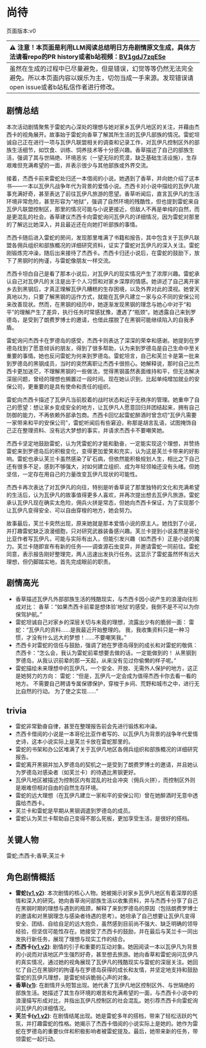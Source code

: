 # 尚待
页面版本:v0
 

| :warning: 注意！本页面是利用LLM阅读总结明日方舟剧情原文生成，具体方法请看repo的PR history或者b站视频：[BV1gdJ7zqESe](https://www.bilibili.com/video/BV1gdJ7zqESe/)         |
|:----------------------------|
| 虽然在生成的过程中已尽量避免，但是错误，幻觉等等仍然无法完全避免。所以本页面内容以娱乐为主，切勿当成一手来源。发现错误请open issue或者b站私信作者进行修改。|



## 剧情总结
本次活动剧情聚焦于雷蛇内心深处的理想与她对家乡瓦伊凡地区的关注，并藉由杰西卡的视角展开。故事始于雷蛇向香草了解其所生活的瓦伊凡部族的情况。雷蛇坦诚自己正在进行一项与瓦伊凡联盟相关的调查和记录工作，对瓦伊凡控制区外的部族生活细节，如饮食、训练、饲养技术等十分感兴趣。香草描述了自己的部族生活，强调了其与世隔绝、环境恶劣（一望无际的荒漠，缺乏基础生活设施），生存艰难但充满希望的一面，并表示很少与其他部族或外界交流。

接着，杰西卡前来雷蛇处归还一本借阅的小说。她遇到了香草，并向她介绍了这本书——一本以瓦伊凡战争年代为背景的爱情小说。杰西卡对小说中描绘的瓦伊凡故事充满好奇，甚至表达了前往瓦伊凡旅游的愿望。香草听闻后，直言瓦伊凡的生活环境非常危险，甚至形容为“地狱”，强调了自然环境的残酷性，但也提到雷蛇来自瓦伊凡联盟控制区，那里的情况可能与小说更接近，但敌人不再是单纯的自然，而是更混乱的社会。香草建议杰西卡向雷蛇询问瓦伊凡的详细情况，因为雷蛇对那里的了解远比她深入，并且最近还在向她打听部族的事情。

杰西卡随后进入雷蛇的房间，发现那里堆满了书籍和报告，其中包含关于瓦伊凡联盟各佣兵组织和部族概况的详细研究资料，证实了雷蛇对瓦伊凡的深入关注。雷蛇刚锻炼完冲澡，随后出来接待了杰西卡。杰西卡归还小说后，在雷蛇的鼓励下，放下了黑钢时的拘谨，与雷蛇像朋友一样交流。

杰西卡坦白自己是看了那本小说后，对瓦伊凡的现实情况产生了浓厚兴趣。雷蛇承认自己对瓦伊凡的关注是出于个人习惯和对家乡深厚的情感。她讲述了自己离开家乡去到黑钢后，才真正理解瓦伊凡糟糕的生存困境，以及外界对此的漠视。她曾天真地以为，只要了解黑钢的运作方式，就能在瓦伊凡建立一家与众不同的安保公司来改善现状。然而，在黑钢的经历中，她逐渐发现黑钢的理念与她心中对于“和平”的理解产生了差异，执行任务时常感犹豫，遭遇了“瓶颈”。她透露自己来到罗德岛，是受到了朗费罗博士的邀请，也借此摆脱了在黑钢可能继续陷入的自我矛盾。

雷蛇询问杰西卡在罗德岛的感受，杰西卡则表达了深深的荣幸和感谢。她提到在罗德岛找到了愿意倾诉的朋友，得到了很多帮助，认为来到罗德岛是自己生命中至关重要的事情。她也反问雷蛇为何来到罗德岛。雷蛇坦言，自己和芙兰卡是第一批来到罗德岛的黑钢成员，当时的突然离职让杰西卡很担心。她解释说，那时自己比杰西卡更加迷茫，不理解黑钢的一些做法，觉得黑钢虽然表面维持和平，但无法解决深层问题，曾经的理想也搁置过一段时间。现在她认识到，比起单纯增加就业的安保公司，更重要的是具有使命和责任的组织。

雷蛇向杰西卡描述了瓦伊凡当前胶着的战时状态和近乎无秩序的管理。她重申了自己的愿望：想让家乡变成安全的地方，让瓦伊凡人愿意回归并团结起来，拥有自己防御的能力，不再依赖外部承包商。杰西卡回忆起雷蛇醉酒时曾念叨“瓦伊凡需要一家带来和平的安保公司”，雷蛇听闻后有些窘迫，称那是胡言乱语，试图掩饰自己正在整理资料、没有远大梦想的事实，并请求杰西卡不要嘲笑她。

杰西卡坚定地鼓励雷蛇，认为凭雷蛇的才能和勤奋，一定能实现这个理想，并赞扬雷蛇来到罗德岛后的积极变化，变得更加爱笑和充实，认为这是芙兰卡带来的好影响。雷蛇也承认芙兰卡虽然感染了矿石病，但依然能积极规划人生，相比之下自己还有很多不足，感到不够强大，对如何建立组织、成为年轻领袖还没有头绪。但她坚信，一定存在用自己的力量改变瓦伊凡现状的可能性。

杰西卡再次表达了对瓦伊凡的向往，特别是听香草说了那里独特的文化和充满希望的生活后，认为瓦伊凡的故事值得更多人喜欢，并再次提出想去瓦伊凡旅游。雷蛇承认瓦伊凡现在确实太危险，佣兵火拼是常态，但她向杰西卡保证，为了实现那个让瓦伊凡变得安全、可以自由穿梭的地方，她会努力。

故事最后，芙兰卡突然出现，原来她就是那本爱情小说的原主人。她找到了小说，并打趣雷蛇缺乏浪漫细胞，只对研究武器装备感兴趣。芙兰卡提到小说虽然是哥伦比亚作者写瓦伊凡，可能与实际有出入，但能引发兴趣（如杰西卡）正是小说的魔力。芙兰卡随即宣布有新的任务——调查源石虫变异，并邀请雷蛇一同前往。雷蛇同意，表示报告刚好整理完，两人迅速出发执行任务。这显示了雷蛇虽然怀有远大理想，但仍脚踏实地，首先完成眼前的职责。
## 剧情高光
- 香草描述瓦伊凡外部部族生活的残酷现实，与杰西卡因小说产生的浪漫向往形成对比：
香草：“如果杰西卡前辈是想体验‘地狱’的感受，我倒不是不可以为你保驾护航。”
- 雷蛇坦诚自己对家乡的深层关切与未竟的理想，流露出少有的脆弱一面：
雷蛇：“瓦伊凡的资料......是我最近开始整理的。 我，我收集资料只是一种习惯，才没有什么远大的梦想！......不要嘲笑我。”
- 杰西卡对雷蛇的信任与鼓励，强调了她在罗德岛得到的成长和对雷蛇的敬佩：
杰西卡：“怎么会，我认为雷蛇前辈想要去做的话，一定能做到的！ 从黑钢到罗德岛，从我认识前辈的那一天起，从来没有见过你偷懒的样子呢。”
- 雷蛇描绘未来理想中的瓦伊凡，一个安全、开放、无需外人保护的地方，这正是她努力的方向：
雷蛇：“但是，瓦伊凡一定会成为值得杰西卡你去看一看的地方。 不需要自己聘请专属保镖保护，穿梭于乡间、荒野和城市之中，进行无比自然的行动。 为了使之实现......”
## trivia
- 雷蛇非常勤奋自律，甚至在整理报告前会先进行锻炼和冲澡。
- 杰西卡借阅的小说是一本哥伦比亚作者写的、以瓦伊凡为背景的战争年代爱情史诗，这本小说实际上是芙兰卡放在雷蛇那里的。
- 雷蛇的书架和办公区堆满了关于瓦伊凡地区各佣兵组织和部族概况的详细研究报告。
- 雷蛇离开黑钢并加入罗德岛的契机之一是受到了朗费罗博士的邀请，并且她认为罗德岛对感染者（如芙兰卡）的待遇比黑钢更好。
- 瓦伊凡地区被描述为控制区内有混乱的社会冲突（佣兵火拼），而控制区外则是艰难但相对自由的自然生存环境。
- 雷蛇的远大理想（在瓦伊凡建立一家和平的安保公司）曾在她醉酒时无意中透露给杰西卡。
- 芙兰卡和雷蛇是早期从黑钢调遣到罗德岛的成员。
- 雷蛇认为芙兰卡帮助自己变得不那么死板，更加享受生活，是很好的搭档。
## 关键人物
雷蛇;杰西卡;香草;芙兰卡
## 角色剧情概括
-   **雷蛇([v1](../chars/char_107_liskam.md),[v2](../char_v3/char_107_liskam.md))**: 本次剧情的核心人物。她被揭示对家乡瓦伊凡地区有着深厚的感情和深入的研究。她向香草询问部族生活以收集资料，并与杰西卡分享了自己在黑钢时期的理想与遇到的瓶颈，解释了来到罗德岛的原因（包括朗费罗博士的邀请和对黑钢理念与感染者待遇的思考）。她坦承了自己想要让瓦伊凡变得安全、团结、自给自足的远大抱负，虽然感到目前尚不强大、缺乏明确的领导经验，但坚信可能性存在。她接受了杰西卡的鼓励，并在最后与芙兰卡一同出发执行新任务，展现了理想与现实工作的结合。
-   **杰西卡([v1](../chars/char_235_jesica.md),[v2](../char_v3/char_235_jesica.md))**: 剧情的引子和重要的互动对象。她因阅读一本以瓦伊凡为背景的小说而对该地区产生强烈好奇，甚至想去旅游。她向香草和雷蛇询问瓦伊凡的真实情况，通过她的视角展现了瓦伊凡的残酷现实与雷蛇的深层关注。她回忆了自己在黑钢时的拘谨与在罗德岛获得的成长和友情，并坚定地支持和鼓励雷蛇的瓦伊凡理想，是雷蛇倾诉脆弱心声的对象。
-   **香草([v1](../chars/char_240_wyvern.md))**: 在剧情开头短暂出现。她代表了瓦伊凡地区控制区外、与世隔绝的部族生活。她描述了其生存环境的艰苦和充满希望的一面，与杰西卡小说中的浪漫描写形成对比，并指出瓦伊凡控制区的社会混乱。她引荐杰西卡向雷蛇询问瓦伊凡的详细情况。
-   **芙兰卡([v1](../chars/char_106_franka.md),[v2](../char_v3/char_106_franka.md))**: 在剧情结尾出现。她是雷蛇多年的搭档，带来了轻松活跃的气氛，并打趣雷蛇的性格。她揭示了杰西卡借阅的小说实际上是她的。她作为雷蛇在罗德岛的重要伙伴和积极影响者被雷蛇提及。最后，她带来新的任务，带领雷蛇一起行动。